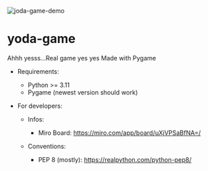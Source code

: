 ![joda-game-demo](https://github.com/user-attachments/assets/4f661c33-e461-47ea-b09e-0b6a3e2666f9)

# yoda-game
Ahhh yesss...Real game yes yes
Made with Pygame

- Requirements:
    - Python >= 3.11
    - Pygame (newest version should work)


- For developers:

    - Infos:
        - Miro Board: https://miro.com/app/board/uXjVPSaBfNA=/

    - Conventions:
        - PEP 8 (mostly): https://realpython.com/python-pep8/
